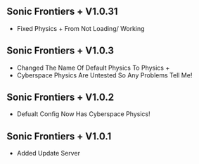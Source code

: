 ## Sonic Frontiers + V1.0.31
- Fixed Physics + From Not Loading/ Working

## Sonic Frontiers + V1.0.3
- Changed The Name Of Default Physics To Physics +
- Cyberspace Physics Are Untested So Any Problems Tell Me!

## Sonic Frontiers + V1.0.2
- Defualt Config Now Has Cyberspace Physics!

## Sonic Frontiers + V1.0.1
- Added Update Server
